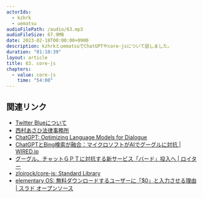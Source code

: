 ```yaml
---
actorIds:
  - kzhrk
  - uematsu
audioFilePath: /audio/63.mp3
audioFileSize: 67.9MB
date: 2023-02-18T00:00:00+0900
description: kzhrkとuematsuでChatGPTやcore-jsについて話しました。
duration: "01:10:39"
layout: article
title: 63. core-js
chapters:
  - value: core-js
    time: "54:00"
---
```


<!-- prettier-ignore-start -->
## 関連リンク

- [Twitter Blueについて](https://help.twitter.com/ja/using-twitter/twitter-blue)
- [西村あさひ法律事務所](https://www.nishimura.com/)
- [ChatGPT: Optimizing Language Models for Dialogue](https://openai.com/blog/chatgpt/)
- [ChatGPTとBing検索が融合：マイクロソフトがAIでグーグルに対抗 \| WIRED.jp](https://wired.jp/article/microsoft-taps-chatgpt-to-boost-bing-and-beat-google/)
- [グーグル、チャットＧＰＴに対抗する新サービス「バード」投入へ \| ロイター](https://jp.reuters.com/article/alphabet-ai-idJPKBN2UG1W6?feedType=RSS&feedName=technologyNews&utm_source=dlvr.it&utm_medium=twitter)
- [zloirock/core-js: Standard Library](https://github.com/zloirock/core-js)
- [elementary OS: 無料ダウンロードするユーザーに「$0」と入力させる理由 \| スラド オープンソース](https://opensource.srad.jp/story/15/02/15/0437217/)

<!-- prettier-ignore-end -->
